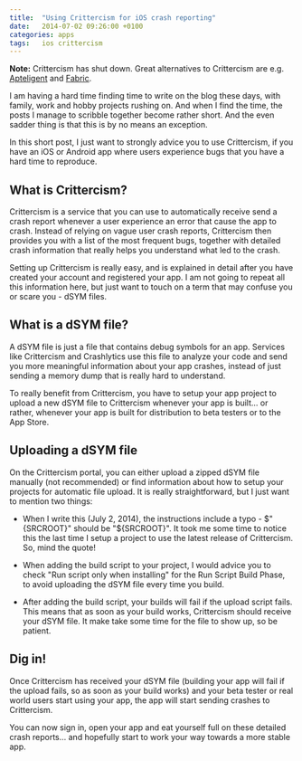 ```yaml
---
title:  "Using Crittercism for iOS crash reporting"
date: 	2014-07-02 09:26:00 +0100
categories: apps
tags: 	ios crittercism
---
```



**Note:** Crittercism has shut down. Great alternatives to Crittercism are e.g.
[Apteligent](https://www.apteligent.com/) and [Fabric](https://fabric.io).

I am having a hard time finding time to write on the blog these days, with family,
work and hobby projects rushing on. And when I find the time, the posts I manage
to scribble together become rather short. And the even sadder thing is that this
is by no means an exception.

In this short post, I just want to strongly advice you to use Crittercism, if you
have an iOS or Android app where users experience bugs that you have a hard time
to reproduce.


## What is Crittercism?

Crittercism is a service that you can use to automatically receive send a crash
report whenever a user experience an error that cause the app to crash. Instead
of relying on vague user crash reports, Crittercism then provides you with a list
of the most frequent bugs, together with detailed crash information that really
helps you understand what led to the crash.

Setting up Crittercism is really easy, and is explained in detail after you have
created your account and registered your app. I am not going to repeat all this
information here, but just want to touch on a term that may confuse you or scare
you - dSYM files.


## What is a dSYM file?

A dSYM file is just a file that contains debug symbols for an app. Services like
Crittercism and Crashlytics use this file to analyze your code and send you more
meaningful information about your app crashes, instead of just sending a memory
dump that is really hard to understand.

To really benefit from Crittercism, you have to setup your app project to upload
a new dSYM file to Crittercism whenever your app is built... or rather, whenever
your app is built for distribution to beta testers or to the App Store.


## Uploading a dSYM file

On the Crittercism portal, you can either upload a zipped dSYM file manually (not
recommended) or find information about how to setup your projects for automatic
file upload. It is really straightforward, but I just want to mention two things:

* When I write this (July 2, 2014), the instructions include a typo - $"{SRCROOT}"
should be "${SRCROOT}". It took me some time to notice this the last time I setup
a project to use the latest release of Crittercism. So, mind the quote!

* When adding the build script to your project, I would advice you to check "Run
script only when installing" for the Run Script Build Phase, to avoid uploading
the dSYM file every time you build.

* After adding the build script, your builds will fail if the upload script fails.
This means that as soon as your build works, Crittercism should receive your dSYM
file. It make take some time for the file to show up, so be patient.


## Dig in!

Once Crittercism has received your dSYM file (building your app will fail if the
upload fails, so as soon as your build works) and your beta tester or real world
users start using your app, the app will start sending crashes to Crittercism.

You can now sign in, open your app and eat yourself full on these detailed crash
reports... and hopefully start to work your way towards a more stable app.